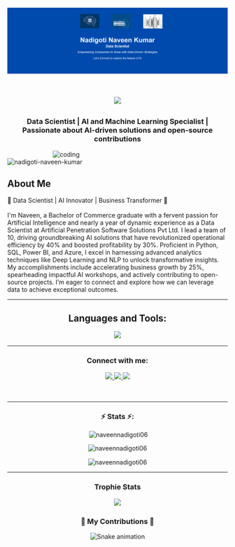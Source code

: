 ![logo](https://github.com/naveennadigoti06/naveennadigoti06/blob/main/GitHub%20Banner.png)
<h1 align="center">
    <img src="https://readme-typing-svg.herokuapp.com/?font=Righteous&size=35&center=true&vCenter=true&width=500&height=70&duration=4000&lines=Hi+There!+👋;+I'm+Nadigoti+Naveen+Kumar!;" />
</h1>

<h3 align="center"> Data Scientist | AI and Machine Learning Specialist | Passionate about AI-driven solutions and open-source contributions </h3>

<img align="right" alt="coding" width="400" src="https://rajacepat.com/assets/frontend/img/webdev.gif">

<p align="left"> <img src="https://komarev.com/ghpvc/?username=nadigoti-naveen-kumar&label=Profile%20views&color=0e75b6&style=flat" alt="nadigoti-naveen-kumar" /> </p>

<h2>About Me</h2>
🚀 Data Scientist | AI Innovator | Business Transformer 🚀
<br>
<br>
I'm Naveen, a Bachelor of Commerce graduate with a fervent passion for Artificial Intelligence and nearly a year of dynamic experience as a Data Scientist at Artificial Penetration Software Solutions Pvt Ltd. I lead a team of 10, driving groundbreaking AI solutions that have revolutionized operational efficiency by 40% and boosted profitability by 30%. Proficient in Python, SQL, Power BI, and Azure, I excel in harnessing advanced analytics techniques like Deep Learning and NLP to unlock transformative insights. My accomplishments include accelerating business growth by 25%, spearheading impactful AI workshops, and actively contributing to open-source projects. I’m eager to connect and explore how we can leverage data to achieve exceptional outcomes.
<hr/>

<h2 align="center">Languages and Tools:</h2>
    <div align=center>
    <img src="https://skillicons.dev/icons?i=python,mysql,postgresql,mongodb,flask,pytorch,tensorflow,visualstudio,opencv,github,scikitlearn,anaconda,vscode" /><br>
</div>
<hr/>
<h3 align="center">Connect with me:</h3>
<p align="center">
</p>

</div>


<div align="center"> 
    <div align=center>
  <a href="mailto:naveennadigoti6@.com">
    <img src="https://img.shields.io/badge/Gmail-333333?style=for-the-badge&logo=gmail&logoColor=red" />
  </a>
  <a href="https://www.linkedin.com/in/nadigotinaveenkumar-datascientist/">
    <img src="https://img.shields.io/badge/LinkedIn-0077B5?style=for-the-badge&logo=linkedin&logoColor=white" target="_blank" />
  </a>
  <a href="https://www.quora.com/profile/Naveen-Nadigoti">
    <img src="https://img.shields.io/badge/Quora-FF5722?style=for-the-badge&logo=quora&logoColor=white" target="_blank" />
  </a>
</div>



<br>
<br>
<hr/>
<h3 align="center">⚡ Stats ⚡:</h3>
<div align=center>
<p>&nbsp;<img width=390 src="https://github-readme-stats.vercel.app/api?username=naveennadigoti06&show_icons=true&locale=en" alt="naveennadigoti06" /></p>
<p><img width=390 src="https://github-readme-streak-stats.herokuapp.com/?user=naveennadigoti06&" alt="naveennadigoti06" /></p>
<p><img width=325 align="center" src="https://github-readme-stats.vercel.app/api/top-langs?username=naveennadigoti06&show_icons=true&locale=en&layout=compact" alt="naveennadigoti06" /></p>
</div>
<hr/>
<h3 align="center">Trophie Stats</h3>
<div align=center>

![](https://github-profile-trophy.vercel.app/?username=naveennadigoti06&theme=onedark)

<h3 align=center>🐍 My Contributions 🐍</h3>

![Snake animation](https://github.com/naveennadigoti06/naveennadigoti06/blob/main/assets/github-contribution-grid-snake.svg)
